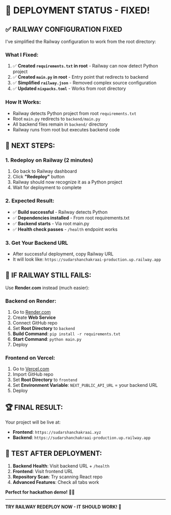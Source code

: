 # 🚀 DEPLOYMENT STATUS - FIXED!

## ✅ **RAILWAY CONFIGURATION FIXED**

I've simplified the Railway configuration to work from the root directory:

### **What I Fixed:**
1. ✅ **Created `requirements.txt` in root** - Railway can now detect Python project
2. ✅ **Created `main.py` in root** - Entry point that redirects to backend
3. ✅ **Simplified `railway.json`** - Removed complex source configuration
4. ✅ **Updated `nixpacks.toml`** - Works from root directory

### **How It Works:**
- Railway detects Python project from root `requirements.txt`
- Root `main.py` redirects to `backend/main.py`
- All backend files remain in `backend/` directory
- Railway runs from root but executes backend code

## 🎯 **NEXT STEPS:**

### **1. Redeploy on Railway (2 minutes)**
1. Go back to Railway dashboard
2. Click **"Redeploy"** button
3. Railway should now recognize it as a Python project
4. Wait for deployment to complete

### **2. Expected Result:**
- ✅ **Build successful** - Railway detects Python
- ✅ **Dependencies installed** - From root requirements.txt
- ✅ **Backend starts** - Via root main.py
- ✅ **Health check passes** - `/health` endpoint works

### **3. Get Your Backend URL**
- After successful deployment, copy Railway URL
- It will look like: `https://sudarshanchakraai-production.up.railway.app`

## 🚨 **IF RAILWAY STILL FAILS:**

Use **Render.com** instead (much easier):

### **Backend on Render:**
1. Go to [Render.com](https://render.com)
2. Create **Web Service**
3. Connect GitHub repo
4. Set **Root Directory** to `backend`
5. **Build Command**: `pip install -r requirements.txt`
6. **Start Command**: `python main.py`
7. Deploy

### **Frontend on Vercel:**
1. Go to [Vercel.com](https://vercel.com)
2. Import GitHub repo
3. Set **Root Directory** to `frontend`
4. Set **Environment Variable**: `NEXT_PUBLIC_API_URL` = your backend URL
5. Deploy

## 🏆 **FINAL RESULT:**

Your project will be live at:
- **Frontend**: `https://sudarshanchakraai.xyz`
- **Backend**: `https://sudarshanchakraai-production.up.railway.app`

## 🎯 **TEST AFTER DEPLOYMENT:**

1. **Backend Health**: Visit backend URL + `/health`
2. **Frontend**: Visit frontend URL
3. **Repository Scan**: Try scanning React repo
4. **Advanced Features**: Check all tabs work

**Perfect for hackathon demo!** 🚀✨

---

**TRY RAILWAY REDEPLOY NOW - IT SHOULD WORK! 🎯**
